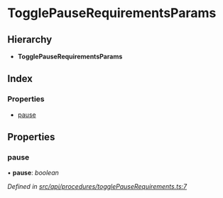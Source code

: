 # TogglePauseRequirementsParams

## Hierarchy

* **TogglePauseRequirementsParams**

## Index

### Properties

* [pause](togglepauserequirementsparams.md#pause)

## Properties

### pause

• **pause**: _boolean_

_Defined in_ [_src/api/procedures/togglePauseRequirements.ts:7_](https://github.com/PolymathNetwork/polymesh-sdk/blob/5b409784/src/api/procedures/togglePauseRequirements.ts#L7)

